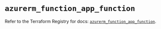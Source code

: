 # `azurerm_function_app_function`

Refer to the Terraform Registry for docs: [`azurerm_function_app_function`](https://registry.terraform.io/providers/hashicorp/azurerm/3.110.0/docs/resources/function_app_function).
